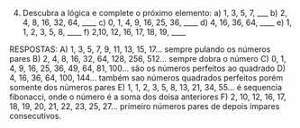 4) Descubra a lógica e complete o próximo elemento:
a) 1, 3, 5, 7, ___
b) 2, 4, 8, 16, 32, 64, ____
c) 0, 1, 4, 9, 16, 25, 36, ____
d) 4, 16, 36, 64, ____
e) 1, 1, 2, 3, 5, 8, ____
f) 2,10, 12, 16, 17, 18, 19, ____

RESPOSTAS: 
A) 1, 3, 5, 7, 9, 11, 13, 15, 17... sempre pulando os números pares
B) 2, 4, 8, 16, 32, 64, 128, 256, 512... sempre dobra o número
C) 0, 1, 4, 9, 16, 25, 36, 49, 64, 81, 100... são os números perfeitos ao quadrado
D) 4, 16, 36, 64, 100, 144... também sao números quadrados perfeitos porém somente dos números pares
E) 1, 1, 2, 3, 5, 8, 13, 21, 34, 55... é sequencia fibonacci, onde o número é a soma dos doisa anteriores
F) 2, 10, 12, 16, 17, 18, 19, 20, 21, 22, 23, 25, 27... primeiro números pares de depois impares consecutivos.


